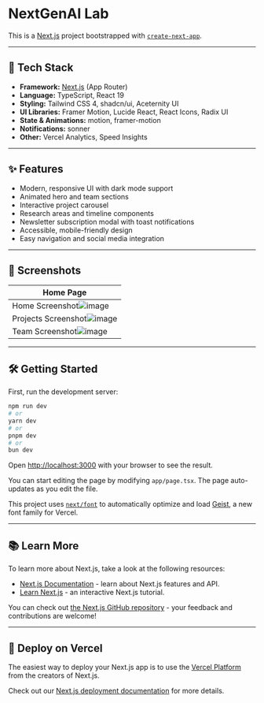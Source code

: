 # NextGenAI Lab

This is a [Next.js](https://nextjs.org) project bootstrapped with [`create-next-app`](https://nextjs.org/docs/app/api-reference/cli/create-next-app).

---

## 🚀 Tech Stack

- **Framework:** [Next.js](https://nextjs.org) (App Router)
- **Language:** TypeScript, React 19
- **Styling:** Tailwind CSS 4, shadcn/ui, Aceternity UI
- **UI Libraries:** Framer Motion, Lucide React, React Icons, Radix UI
- **State & Animations:** motion, framer-motion
- **Notifications:** sonner
- **Other:** Vercel Analytics, Speed Insights

---

## ✨ Features

- Modern, responsive UI with dark mode support
- Animated hero and team sections
- Interactive project carousel
- Research areas and timeline components
- Newsletter subscription modal with toast notifications
- Accessible, mobile-friendly design
- Easy navigation and social media integration

---

## 📸 Screenshots

| Home Page |
|-----------|
| Home Screenshot![image](https://github.com/user-attachments/assets/e4e0db43-3411-4832-8f79-86f0593ce4d9)
| Projects Screenshot![image](https://github.com/user-attachments/assets/b36678c6-d4bb-48d1-b139-b6181d809980)
| Team Screenshot![image](https://github.com/user-attachments/assets/1be55d84-2b04-478d-b309-2f9a893b79c8)

---

## 🛠️ Getting Started

First, run the development server:

```bash
npm run dev
# or
yarn dev
# or
pnpm dev
# or
bun dev
```

Open [http://localhost:3000](http://localhost:3000) with your browser to see the result.

You can start editing the page by modifying `app/page.tsx`. The page auto-updates as you edit the file.

This project uses [`next/font`](https://nextjs.org/docs/app/building-your-application/optimizing/fonts) to automatically optimize and load [Geist](https://vercel.com/font), a new font family for Vercel.

---

## 📚 Learn More

To learn more about Next.js, take a look at the following resources:

- [Next.js Documentation](https://nextjs.org/docs) - learn about Next.js features and API.
- [Learn Next.js](https://nextjs.org/learn) - an interactive Next.js tutorial.

You can check out [the Next.js GitHub repository](https://github.com/vercel/next.js) - your feedback and contributions are welcome!

---

## 🚀 Deploy on Vercel

The easiest way to deploy your Next.js app is to use the [Vercel Platform](https://vercel.com/new?utm_medium=default-template&filter=next.js&utm_source=create-next-app&utm_campaign=create-next-app-readme) from the creators of Next.js.

Check out our [Next.js deployment documentation](https://nextjs.org/docs/app/building-your-application/deploying) for more details.
